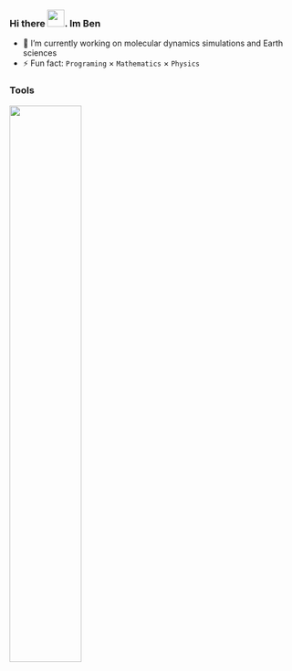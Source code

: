 ### Hi there <img src="https://raw.githubusercontent.com/MartinHeinz/MartinHeinz/master/wave.gif" width="30px">. Im Ben
- 🔭 I’m currently working on molecular dynamics simulations and Earth sciences
- ⚡ Fun fact: `Programing` $\times$ `Mathematics` $\times$ `Physics`

### Tools

<p align="left">
  <a href="https://skillicons.dev">
    <img src="https://skillicons.dev/icons?i=c,cpp,matlab,py,bash,git,latex,linux,md,stackoverflow,vscode,fortran"
    width="50%" 
    height="50%"/>
  </a>
</p>














<!--
**x-repos/x-repos** is a ✨ _special_ ✨ repository because its `README.md` (this file) appears on your GitHub profile.

Here are some ideas to get you started:

- 🔭 I’m currently working on ...
- 🌱 I’m currently learning ...
- 👯 I’m looking to collaborate on ...
- 🤔 I’m looking for help with ...
- 💬 Ask me about ...
- 📫 How to reach me: ...
- 😄 Pronouns: ...
- ⚡ Fun fact: ...
-->
